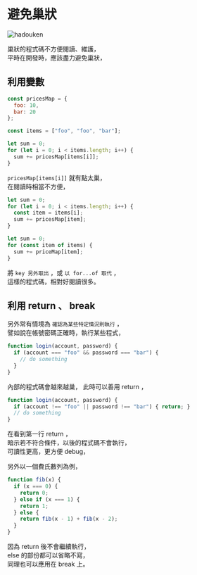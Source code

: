 # 避免巢狀

![hadouken](https://ithelp.ithome.com.tw/upload/images/20171221/20065504RIRldpL7Fs.jpg)

巢狀的程式碼不方便閱讀、維護，  
平時在開發時，應該盡力避免巢狀，

## 利用變數

```javascript
const pricesMap = {
  foo: 10,
  bar: 20
};

const items = ["foo", "foo", "bar"];

let sum = 0;
for (let i = 0; i < items.length; i++) {
  sum += pricesMap[items[i]];
}
```

`pricesMap[items[i]]` 就有點太巢，  
在閱讀時相當不方便，

```javascript
let sum = 0;
for (let i = 0; i < items.length; i++) {
  const item = items[i];
  sum += pricesMap[item];
}

let sum = 0;
for (const item of items) {
  sum += priceMap[item];
}
```

將 `key 另外取出` ，或 `以 for...of 取代` ，  
這樣的程式碼，相對好閱讀很多。

## 利用 return 、 break

另外常有情境為 `確認為某些特定情況則執行` ，  
譬如說在帳號密碼正確時，執行某些程式，

```javascript
function login(account, password) {
  if (account === "foo" && password === "bar") {
    // do something
  }
}
```

內部的程式碼會越來越巢，
此時可以善用 return ，

```javascript
function login(account, password) {
  if (account !== "foo" || password !== "bar") { return; }
  // do something
}
```

在看到第一行 return ，  
暗示若不符合條件，以後的程式碼不會執行，  
可讀性更高，更方便 debug，  

另外以一個費氏數列為例，

```javascript
function fib(x) {
  if (x === 0) {
    return 0;
  } else if (x === 1) {
    return 1;
  } else {
    return fib(x - 1) + fib(x - 2);
  }
}
```

因為 return 後不會繼續執行，  
else 的部份都可以省略不寫，  
同理也可以應用在 break 上。
